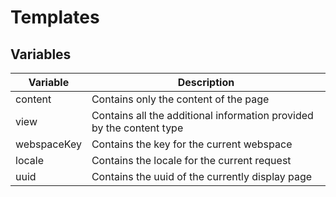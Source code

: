 # Templates
## Variables

| Variable    | Description
| ----------- | --------------------------------------------------------------------
| content     | Contains only the content of the page
| view        | Contains all the additional information provided by the content type
| webspaceKey | Contains the key for the current webspace
| locale      | Contains the locale for the current request
| uuid        | Contains the uuid of the currently display page
